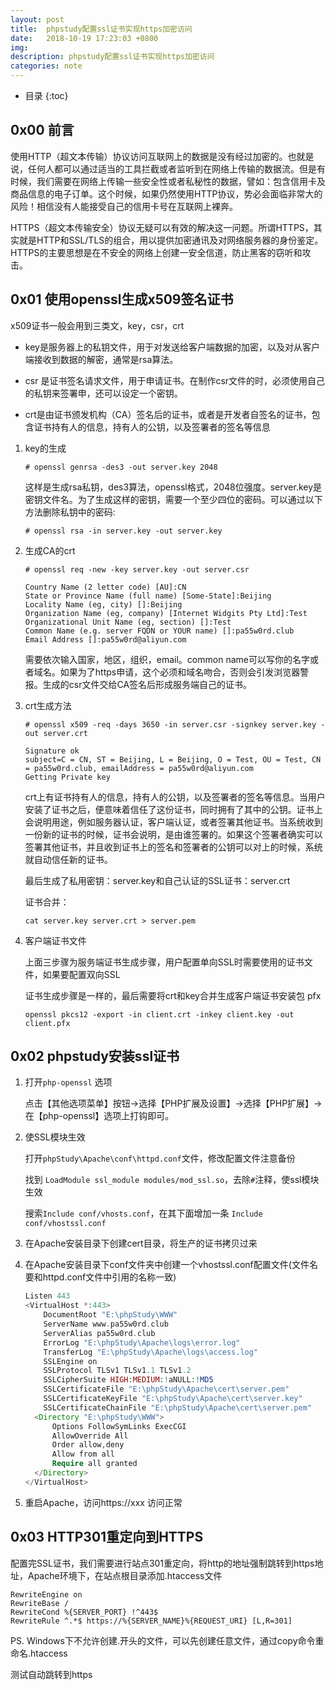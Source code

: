 ```yaml
---
layout: post
title:  phpstudy配置ssl证书实现https加密访问
date:   2018-10-19 17:23:03 +0800
img:
description: phpstudy配置ssl证书实现https加密访问
categories: note
---
```


* 目录
{:toc}

## 0x00 前言

使用HTTP（超文本传输）协议访问互联网上的数据是没有经过加密的。也就是说，任何人都可以通过适当的工具拦截或者监听到在网络上传输的数据流。但是有时候，我们需要在网络上传输一些安全性或者私秘性的数据，譬如：包含信用卡及商品信息的电子订单。这个时候，如果仍然使用HTTP协议，势必会面临非常大的风险！相信没有人能接受自己的信用卡号在互联网上裸奔。

HTTPS（超文本传输安全）协议无疑可以有效的解决这一问题。所谓HTTPS，其实就是HTTP和SSL/TLS的组合，用以提供加密通讯及对网络服务器的身份鉴定。HTTPS的主要思想是在不安全的网络上创建一安全信道，防止黑客的窃听和攻击。

## 0x01 使用openssl生成x509签名证书

x509证书一般会用到三类文，key，csr，crt

- key是服务器上的私钥文件，用于对发送给客户端数据的加密，以及对从客户端接收到数据的解密，通常是rsa算法。

- csr 是证书签名请求文件，用于申请证书。在制作csr文件的时，必须使用自己的私钥来签署申，还可以设定一个密钥。

- crt是由证书颁发机构（CA）签名后的证书，或者是开发者自签名的证书，包含证书持有人的信息，持有人的公钥，以及签署者的签名等信息 

1. key的生成 

    `# openssl genrsa -des3 -out server.key 2048`

    这样是生成rsa私钥，des3算法，openssl格式，2048位强度。server.key是密钥文件名。为了生成这样的密钥，需要一个至少四位的密码。可以通过以下方法删除私钥中的密码:

    `# openssl rsa -in server.key -out server.key`

2. 生成CA的crt
    ```
    # openssl req -new -key server.key -out server.csr

    Country Name (2 letter code) [AU]:CN
    State or Province Name (full name) [Some-State]:Beijing
    Locality Name (eg, city) []:Beijing
    Organization Name (eg, company) [Internet Widgits Pty Ltd]:Test
    Organizational Unit Name (eg, section) []:Test
    Common Name (e.g. server FQDN or YOUR name) []:pa55w0rd.club
    Email Address []:pa55w0rd@aliyun.com
    ```
    需要依次输入国家，地区，组织，email。common name可以写你的名字或者域名。如果为了https申请，这个必须和域名吻合，否则会引发浏览器警报。生成的csr文件交给CA签名后形成服务端自己的证书。




3. crt生成方法
    ```
    # openssl x509 -req -days 3650 -in server.csr -signkey server.key -out server.crt

    Signature ok
    subject=C = CN, ST = Beijing, L = Beijing, O = Test, OU = Test, CN = pa55w0rd.club, emailAddress = pa55w0rd@aliyun.com
    Getting Private key
    ```

    crt上有证书持有人的信息，持有人的公钥，以及签署者的签名等信息。当用户安装了证书之后，便意味着信任了这份证书，同时拥有了其中的公钥。证书上会说明用途，例如服务器认证，客户端认证，或者签署其他证书。当系统收到一份新的证书的时候，证书会说明，是由谁签署的。如果这个签署者确实可以签署其他证书，并且收到证书上的签名和签署者的公钥可以对上的时候，系统就自动信任新的证书。

    最后生成了私用密钥：server.key和自己认证的SSL证书：server.crt

    证书合并：

    `cat server.key server.crt > server.pem`

4. 客户端证书文件

    上面三步骤为服务端证书生成步骤，用户配置单向SSL时需要使用的证书文件，如果要配置双向SSL

    证书生成步骤是一样的，最后需要将crt和key合并生成客户端证书安装包 pfx

    `openssl pkcs12 -export -in client.crt -inkey client.key -out client.pfx`


## 0x02 phpstudy安装ssl证书

1. 打开`php-openssl` 选项

    点击【其他选项菜单】按钮→选择【PHP扩展及设置】→选择【PHP扩展】→在【php-openssl】选项上打钩即可。

2. 使SSL模块生效

    打开`phpStudy\Apache\conf\httpd.conf`文件，修改配置文件注意备份

    找到 `LoadModule ssl_module modules/mod_ssl.so`，去除`#`注释，使ssl模块生效

    搜索`Include conf/vhosts.conf`，在其下面增加一条
    `Include conf/vhostssl.conf`

3. 在Apache安装目录下创建cert目录，将生产的证书拷贝过来

4. 在Apache安装目录下conf文件夹中创建一个vhostssl.conf配置文件(文件名要和httpd.conf文件中引用的名称一致)

    ```PHP
    Listen 443
    <VirtualHost *:443>
        DocumentRoot "E:\phpStudy\WWW"
        ServerName www.pa55w0rd.club
        ServerAlias pa55w0rd.club
        ErrorLog "E:\phpStudy\Apache\logs\error.log"
        TransferLog "E:\phpStudy\Apache\logs\access.log"
        SSLEngine on
        SSLProtocol TLSv1 TLSv1.1 TLSv1.2
        SSLCipherSuite HIGH:MEDIUM:!aNULL:!MD5
        SSLCertificateFile "E:\phpStudy\Apache\cert\server.pem"
        SSLCertificateKeyFile "E:\phpStudy\Apache\cert\server.key"
        SSLCertificateChainFile "E:\phpStudy\Apache\cert\server.pem"
      <Directory "E:\phpStudy\WWW">
          Options FollowSymLinks ExecCGI
          AllowOverride All
          Order allow,deny
          Allow from all
          Require all granted
      </Directory>
    </VirtualHost>
    ```

5. 重启Apache，访问https://xxx 访问正常

## 0x03 HTTP301重定向到HTTPS

配置完SSL证书，我们需要进行站点301重定向，将http的地址强制跳转到https地址，Apache环境下，在站点根目录添加.htaccess文件

```
RewriteEngine on
RewriteBase /
RewriteCond %{SERVER_PORT} !^443$
RewriteRule ^.*$ https://%{SERVER_NAME}%{REQUEST_URI} [L,R=301]
```

PS. Windows下不允许创建.开头的文件，可以先创建任意文件，通过copy命令重命名.htaccess

测试自动跳转到https